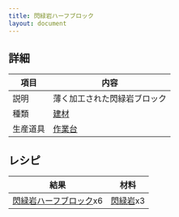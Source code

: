 ```yaml
---
title: 閃緑岩ハーフブロック
layout: document
---
```

## 詳細

|項目|内容|
|---|---|
|説明|薄く加工された閃緑岩ブロック|
|種類|[建材](建材)|
|生産道具|[作業台](作業台)|

## レシピ

|結果|材料|
|---|---|
|[閃緑岩ハーフブロック](閃緑岩ハーフブロック)x6|[閃緑岩](閃緑岩)x3|

